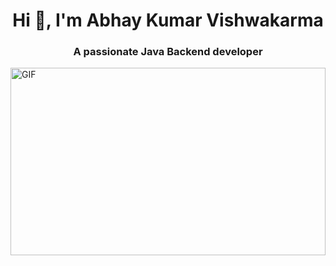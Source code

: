 <h1 align="center">Hi 👋, I'm Abhay Kumar Vishwakarma</h1>
<h3 align="center">A passionate Java Backend developer</h3>

<img src="[https://camo.githubusercontent.com/c1dcb74cc1c1835b1d716f5051499a2814c683c806b15f04b0eba492863703e9/68747470733a2f2f63646e2e6472696262626c652e636f6d2f75736572732f3733303730332f73637265656e73686f74732f363538313234332f6176656e746f2e676966](https://icons8.com/mega-creator/illustration/62f4b346978ace0013d7b64e)" alt="GIF" margin="0 auto" display="block" width="100%" height="300px"  object-fit="contain">

<!--
**AbhayKumarVishwakarma/AbhayKumarVishwakarma** is a ✨ _special_ ✨ repository because its `README.md` (this file) appears on your GitHub profile.

Here are some ideas to get you started:

- 🔭 I’m currently working on ...
- 🌱 I’m currently learning ...
- 👯 I’m looking to collaborate on ...
- 🤔 I’m looking for help with ...
- 💬 Ask me about ...
- 📫 How to reach me: ...
- 😄 Pronouns: ...
- ⚡ Fun fact: ...
-->

